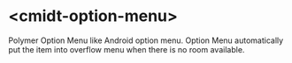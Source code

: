 # \<cmidt-option-menu\>
Polymer Option Menu like Android option menu. Option Menu automatically put the item into overflow menu when there is no room available.
